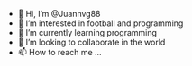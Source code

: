 - 👋 Hi, I’m @Juannvg88
- 👀 I’m interested in football and programming
- 🌱 I’m currently learning programming
- 💞️ I’m looking to collaborate in the world
- 📫 How to reach me ...

<!---
Juannvg88/Juannvg88 is a ✨ special ✨ repository because its `README.md` (this file) appears on your GitHub profile.
You can click the Preview link to take a look at your changes.
--->

